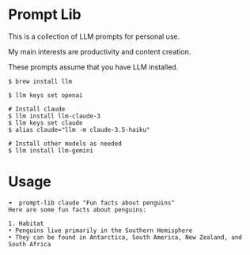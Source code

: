 # Prompt Lib

This is a collection of LLM prompts for personal use. 

My main interests are productivity and content creation.

These prompts assume that you have LLM installed. 

```
$ brew install llm 

$ llm keys set openai

# Install claude
$ llm install llm-claude-3
$ llm keys set claude
$ alias claude="llm -m claude-3.5-haiku"

# Install other models as needed
$ llm install llm-gemini
```

# Usage 

```
➜  prompt-lib claude "Fun facts about penguins"
Here are some fun facts about penguins:

1. Habitat
• Penguins live primarily in the Southern Hemisphere
• They can be found in Antarctica, South America, New Zealand, and South Africa
```
